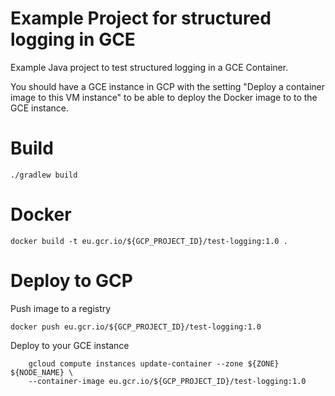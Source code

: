 Example Project for structured logging in GCE
=================

Example Java project to test structured logging in a GCE Container.

You should have a GCE instance in GCP with the setting "Deploy a container image to this VM instance" to be able to deploy the Docker image to to the GCE instance.


Build
===============
```
./gradlew build
```


Docker
===============

```
docker build -t eu.gcr.io/${GCP_PROJECT_ID}/test-logging:1.0 .
```


Deploy to GCP
===============

Push image to a registry

```
docker push eu.gcr.io/${GCP_PROJECT_ID}/test-logging:1.0
```

Deploy to your GCE instance

```
    gcloud compute instances update-container --zone ${ZONE} ${NODE_NAME} \
    --container-image eu.gcr.io/${GCP_PROJECT_ID}/test-logging:1.0
```


